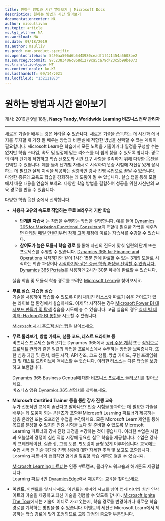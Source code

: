 ```yaml
---
title: 원하는 방법과 시간 알아보기 | Microsoft Docs
description: 원하는 방법과 시간 알아보기
documentationcenter: NA
author: micsullivan
ms.topic: article
ms.tgt_pltfrm: NA
ms.workload: NA
ms.date: 09/18/2019
ms.author: msulliv
ms.prod: non-product-specific
ms.openlocfilehash: 5490aa506d6b5443980ceadf1f471454a5608be2
ms.sourcegitcommit: 9732383406c868d1279ca5ca79d423c5b99be073
ms.translationtype: HT
ms.contentlocale: ko-KR
ms.lasthandoff: 09/14/2021
ms.locfileid: "132111823"
---
```

# <a name="learn-how-and-when-you-want"></a>원하는 방법과 시간 알아보기

게시: 2019년 9월 18일, **Nancy Tandy, Worldwide Learning 비즈니스 전략 관리자**

___

새로운 기술을 배우는 것은 어려울 수 있습니다. 새로운 기술을 습득하는 데 시간과 에너지를 투자할 때 가장 잘 배우는 방법과 바쁜 삶에 적합한 방법을 선택할 수 있는 계획이 필요합니다. Microsoft Learn은 학습에서 모든 노력을 기울이거나 일정을 구성할 수는 없지만 학습 스타일, 속도 및 일정에 맞는 리소스를 더 쉽게 찾을 수 있도록 합니다. 경로의 여러 단계에 적합하고 학습 선호도와 시간 요구 사항을 충족하기 위해 다양한 옵션을 선택할 수 있습니다. 예를 들어 단계별 자습서로 시작하여 인증 시험에 자신감 있게 응시하는 데 필요한 실제 지식을 제공하는 심층적인 강사 진행 수업으로 끝날 수 있습니다. 다양한 종류의 교육도 학습을 강화하는 데 도움이 될 수 있습니다. 실습 랩을 통해 모듈에서 배운 내용을 연습해 보세요. 다양한 학습 방법을 결합하여 성공을 위한 자신만의 교육 경로를 만들 수 있습니다.

다양한 학습 옵션 중에서 선택합니다.

- **사용자 고유의 속도로 작업하는 무료 브라우저 기반 학습**
    - **단계별 자습서** 는 작업을 수행하는 방법을 설명합니다. 예를 들어 [Dynamics 365 for Marketing Functional Consultant](https://docs.microsoft.com/learn/browse/?roles=functional-consultant&products=dynamics-marketing)의 역할에 필요한 작업을 배우려면 [마케팅 메일 만들기](https://docs.microsoft.com/dynamics365/customer-engagement/marketing/create-marketing-email)부터 [잠재 고객 채점](https://docs.microsoft.com/dynamics365/customer-engagement/marketing/set-up-lead-scoring)에 이르는 자습서를 수강할 수 있습니다.
    - **참여도가 높은 모듈식 학습 경로** 를 통해 자신의 진도에 맞춰 일련의 단계 또는 프로세스를 수행할 수 있습니다. [Dynamics 365 for Finance and Operations 시작하기](https://docs.microsoft.com/learn/paths/get-started-with-dynamics-365-for-finance-and-ops/)와 같이 1시간 15분 안에 완료할 수 있는 3개의 모듈로 시작하는 학습 과정이나 [시작하기와 같은 중급 학습 과정을 선택할 수 있습니다. Dynamics 365 Portals](https://docs.microsoft.com/learn/paths/get-started-dynamics-365-portals/?WT.mc_id=BABlog3__path_dynamicsportals-blog-wwl)를 사용하면 2시간 30분 이내에 완료할 수 있습니다. 
    
  실습 학습 및 모듈식 학습 경로를 보려면 [Microsoft Learn](https://docs.microsoft.com/learn/?WT.mc_id=BABlog3__homepage-blog-wwl)을 찾아보세요.

- **무료 실습, 자습형 실습**  
  기술을 사용하여 학습할 수 있도록 미리 채워진 리소스와 따르기 쉬운 가이드가 있는 라이브 랩 환경에서 실습하세요. 이제 막 시작하는 경우 [Microsoft Power BI 대시보드 만들기 및 탐색](https://www.microsoft.com/handsonlabs/selfpacedlabs) 실습을 시도해 볼 수 있습니다. 고급 실습의 경우 [실제 빅 데이터: Hadoop과 BI 통합](https://www.microsoft.com/handsonlabs/selfpacedlabs)을 시도할 수 있습니다.

  [Microsoft 자기 주도적 실습 랩](https://www.microsoft.com/handsonlabs/selfpacedlabs)을 찾아보세요.

- **무료 둘러보기, 방법 가이드, 샘플 코드, 테스트 드라이브 등**  
비즈니스 프로세스 둘러보기는 Dynamics 365에서 [공급 주문 계획](https://docs.microsoft.com/dynamics365/business-central/walkthrough-planning-supplies-manually) 또는 [작업으로 프로젝트 관리](https://docs.microsoft.com/dynamics365/business-central/walkthrough-managing-projects-with-jobs)와 같은 일련의 작업을 프로세스에서 수행하는 방법을 보여줍니다. 또한 심층 지침 및 문서, 빠른 시작, API 참조, 코드 샘플, 방법 가이드, 구현 프레임워크 및 테스트 드라이브에 액세스할 수 있습니다. 이러한 리소스는 다른 학습을 보강하고 보완합니다.

  Dynamics 365 Business Central에 대한 [비즈니스 프로세스 둘러보기](https://docs.microsoft.com/dynamics365/business-central/walkthrough-business-process-walkthroughs)를 찾아보세요.  
  비즈니스 앱용 [Dynamics 365 설명서](https://docs.microsoft.com/dynamics365/#pivot=business-apps)를 찾아보세요.

- **Microsoft Certified Trainer 등을 통한 강사 진행 교육**  
  누가 전통적인 교육이 끝났다고 말하나요? 인증 시험을 통과하는 데 필요한 기술을 배우는 데 도움이 되는 콘텐츠가 포함된 Microsoft Learning 파트너가 제공하는 심층 온라인 또는 오프라인 수업을 수강하세요. 모든 Microsoft Learn 제안을 통해 목표를 달성할 수 있지만 인증 시험을 보다 잘 준비할 수 있도록 Microsoft Learning 파트너의 강사 진행 과정을 수강하는 것이 좋습니다. 이러한 수업은 시험과 오늘날의 경쟁이 심한 직업 시장에 필요한 실무 학습을 제공합니다. 수업은 강사의 프레젠테이션, 실습 랩, 그룹 토론, 멘토링이 균형 있게 이루어집니다. 교육에는 수업 시작 전 기술 평가와 진행 상황에 대한 자세한 추적 및 보고도 포함됩니다. Learning 파트너와 협업하면 업계별 맞춤형 학습 계획도 얻을 수 있습니다.
  
  [Microsoft Learning 파트너](https://www.microsoft.com/learning/partners.aspx?&OCID=AID623742_SEM_Kg78yaHj)는 인증 부트캠프, 클라우드 워크숍과 해커톤도 제공합니다.  
  Learning 파트너인 [DynamicsEdge](https://www.dynamicsedge.com/)에서 제공하는 교육을 찾아보세요.

- **이벤트.** [이벤트](https://dynamics.microsoft.com/en-us/events/)를 잊지 마세요. 이벤트는 재미와 사교를 넘어 업계 리더의 최신 인사이트와 기술을 제공하고 최신 기술을 경험할 수 있도록 합니다. [Microsoft Ignite The Tour](https://www.microsoft.com/en-us/ignite-the-tour)에서는 기술이 어디로 가고 있는지, 학습 경로를 변경하거나 새로운 학습 경로를 계획하는 방법을 볼 수 있습니다. 이벤트의 세션은 Microsoft Learn에서 제공하는 학습 경로에 맞게 조정되므로 교육 과정의 중요한 부분입니다.